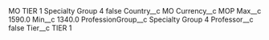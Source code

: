 <?xml version="1.0" encoding="UTF-8"?>
<CustomMetadata xmlns="http://soap.sforce.com/2006/04/metadata" xmlns:xsi="http://www.w3.org/2001/XMLSchema-instance" xmlns:xsd="http://www.w3.org/2001/XMLSchema">
    <label>MO TIER 1 Specialty Group 4</label>
    <protected>false</protected>
    <values>
        <field>Country__c</field>
        <value xsi:type="xsd:string">MO</value>
    </values>
    <values>
        <field>Currency__c</field>
        <value xsi:type="xsd:string">MOP</value>
    </values>
    <values>
        <field>Max__c</field>
        <value xsi:type="xsd:double">1590.0</value>
    </values>
    <values>
        <field>Min__c</field>
        <value xsi:type="xsd:double">1340.0</value>
    </values>
    <values>
        <field>ProfessionGroup__c</field>
        <value xsi:type="xsd:string">Specialty Group 4</value>
    </values>
    <values>
        <field>Professor__c</field>
        <value xsi:type="xsd:boolean">false</value>
    </values>
    <values>
        <field>Tier__c</field>
        <value xsi:type="xsd:string">TIER 1</value>
    </values>
</CustomMetadata>
